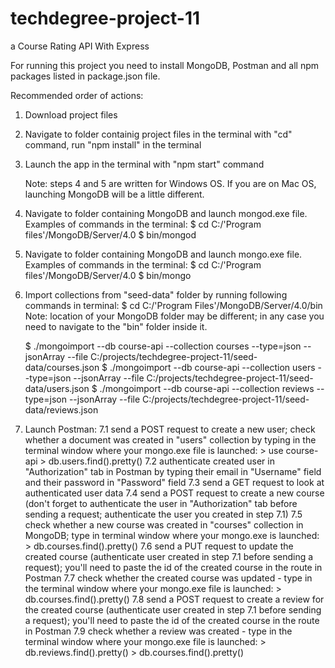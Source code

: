 # techdegree-project-11
a Course Rating API With Express

For running this project you need to install MongoDB, Postman and all npm packages listed in package.json file.

Recommended order of actions:
1. Download project files
2. Navigate to folder containig project files in the terminal with "cd" command, 
   run "npm install" in the terminal
   
3. Launch the app in the terminal with "npm start" command
   
   Note: steps 4 and 5 are written for Windows OS. If you are on Mac OS, launching MongoDB will be a little different.
   
4. Navigate to folder containing MongoDB and launch mongod.exe file.
   Examples of commands in the terminal:
   $ cd C:/'Program files'/MongoDB/Server/4.0
   $ bin/mongod
   
5. Navigate to folder containing MongoDB and launch mongo.exe file.
   Examples of commands in the terminal:
   $ cd C:/'Program files'/MongoDB/Server/4.0
   $ bin/mongo
   
6. Import collections from "seed-data" folder by running following commands in terminal:
	$ cd C:/'Program Files'/MongoDB/Server/4.0/bin
	Note: location of your MongoDB folder may be different; in any case you need to navigate to the "bin" folder inside it.
	 
   	$ ./mongoimport --db course-api --collection courses --type=json --jsonArray --file C:/projects/techdegree-project-11/seed-data/courses.json
	$ ./mongoimport --db course-api --collection users --type=json --jsonArray --file C:/projects/techdegree-project-11/seed-data/users.json
	$ ./mongoimport --db course-api --collection reviews --type=json --jsonArray --file C:/projects/techdegree-project-11/seed-data/reviews.json
    
7. Launch Postman:
	7.1 send a POST request to create a new user; check whether a document was created in "users" collection by typing in the terminal window
	where your mongo.exe file is launched:
		> use course-api
		> db.users.find().pretty()
	7.2	authenticate created user in "Authorization" tab in Postman by typing their email in "Username" field and their password in "Password" field
	7.3 send a GET request to look at authenticated user data
	7.4 send a POST request to create a new course (don't forget to authenticate the user in "Authorization" tab before sending a request; authenticate the user you created in step 7.1)
	7.5 check whether a new course was created in "courses" collection in MongoDB; type in terminal window where your mongo.exe is launched:
		> db.courses.find().pretty()
	7.6 send a PUT request to update the created course (authenticate user created in step 7.1 before sending a request); you'll need to paste the id of the created course in the route in Postman
	7.7 check whether the created course was updated - type in the terminal window where your mongo.exe file is launched:
		> db.courses.find().pretty()
	7.8 send a POST request to create a review for the created course (authenticate user created in step 7.1 before sending a request); you'll need to paste the id of the created course in the route in Postman
	7.9 check whether a review was created - type in the terminal window where your mongo.exe file is launched:
		> db.reviews.find().pretty()
		> db.courses.find().pretty()
   
   
